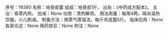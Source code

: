 序号：19380
名称：地骨皮露
组成：地骨皮1斤。
出处：《中药成方配本》。
主治：骨蒸内热。
加减：None
功效：清热解烦。
用法用量：每用4两，隔水温热饮服。小儿酌减。
制备方法：用蒸气蒸馏法，每斤吊成露5斤。
临床应用：None
各家论述：None
用药禁忌：None
附注：None
